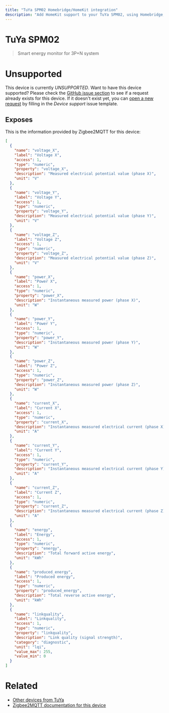 ```yaml
---
title: "TuYa SPM02 Homebridge/HomeKit integration"
description: "Add HomeKit support to your TuYa SPM02, using Homebridge, Zigbee2MQTT and homebridge-z2m."
---
```

<!---
This file has been GENERATED using src/docgen/docgen.ts
DO NOT EDIT THIS FILE MANUALLY!
-->
# TuYa SPM02
> Smart energy monitor for 3P+N system


# Unsupported

This device is currently *UNSUPPORTED*.
Want to have this device supported? Please check the [GitHub issue section](https://github.com/itavero/homebridge-z2m/issues?q=SPM02) to see if a request already exists for this device.
If it doesn't exist yet, you can [open a new request](https://github.com/itavero/homebridge-z2m/issues/new?assignees=&labels=enhancement&template=device_support.yml&title=%5BDevice%5D+TuYa%20SPM02&model=TuYa%20SPM02&exposes=%5B%0A%20%20%7B%0A%20%20%20%20%22name%22%3A%20%22voltage_X%22%2C%0A%20%20%20%20%22label%22%3A%20%22Voltage%20X%22%2C%0A%20%20%20%20%22access%22%3A%201%2C%0A%20%20%20%20%22type%22%3A%20%22numeric%22%2C%0A%20%20%20%20%22property%22%3A%20%22voltage_X%22%2C%0A%20%20%20%20%22description%22%3A%20%22Measured%20electrical%20potential%20value%20(phase%20X)%22%2C%0A%20%20%20%20%22unit%22%3A%20%22V%22%0A%20%20%7D%2C%0A%20%20%7B%0A%20%20%20%20%22name%22%3A%20%22voltage_Y%22%2C%0A%20%20%20%20%22label%22%3A%20%22Voltage%20Y%22%2C%0A%20%20%20%20%22access%22%3A%201%2C%0A%20%20%20%20%22type%22%3A%20%22numeric%22%2C%0A%20%20%20%20%22property%22%3A%20%22voltage_Y%22%2C%0A%20%20%20%20%22description%22%3A%20%22Measured%20electrical%20potential%20value%20(phase%20Y)%22%2C%0A%20%20%20%20%22unit%22%3A%20%22V%22%0A%20%20%7D%2C%0A%20%20%7B%0A%20%20%20%20%22name%22%3A%20%22voltage_Z%22%2C%0A%20%20%20%20%22label%22%3A%20%22Voltage%20Z%22%2C%0A%20%20%20%20%22access%22%3A%201%2C%0A%20%20%20%20%22type%22%3A%20%22numeric%22%2C%0A%20%20%20%20%22property%22%3A%20%22voltage_Z%22%2C%0A%20%20%20%20%22description%22%3A%20%22Measured%20electrical%20potential%20value%20(phase%20Z)%22%2C%0A%20%20%20%20%22unit%22%3A%20%22V%22%0A%20%20%7D%2C%0A%20%20%7B%0A%20%20%20%20%22name%22%3A%20%22power_X%22%2C%0A%20%20%20%20%22label%22%3A%20%22Power%20X%22%2C%0A%20%20%20%20%22access%22%3A%201%2C%0A%20%20%20%20%22type%22%3A%20%22numeric%22%2C%0A%20%20%20%20%22property%22%3A%20%22power_X%22%2C%0A%20%20%20%20%22description%22%3A%20%22Instantaneous%20measured%20power%20(phase%20X)%22%2C%0A%20%20%20%20%22unit%22%3A%20%22W%22%0A%20%20%7D%2C%0A%20%20%7B%0A%20%20%20%20%22name%22%3A%20%22power_Y%22%2C%0A%20%20%20%20%22label%22%3A%20%22Power%20Y%22%2C%0A%20%20%20%20%22access%22%3A%201%2C%0A%20%20%20%20%22type%22%3A%20%22numeric%22%2C%0A%20%20%20%20%22property%22%3A%20%22power_Y%22%2C%0A%20%20%20%20%22description%22%3A%20%22Instantaneous%20measured%20power%20(phase%20Y)%22%2C%0A%20%20%20%20%22unit%22%3A%20%22W%22%0A%20%20%7D%2C%0A%20%20%7B%0A%20%20%20%20%22name%22%3A%20%22power_Z%22%2C%0A%20%20%20%20%22label%22%3A%20%22Power%20Z%22%2C%0A%20%20%20%20%22access%22%3A%201%2C%0A%20%20%20%20%22type%22%3A%20%22numeric%22%2C%0A%20%20%20%20%22property%22%3A%20%22power_Z%22%2C%0A%20%20%20%20%22description%22%3A%20%22Instantaneous%20measured%20power%20(phase%20Z)%22%2C%0A%20%20%20%20%22unit%22%3A%20%22W%22%0A%20%20%7D%2C%0A%20%20%7B%0A%20%20%20%20%22name%22%3A%20%22current_X%22%2C%0A%20%20%20%20%22label%22%3A%20%22Current%20X%22%2C%0A%20%20%20%20%22access%22%3A%201%2C%0A%20%20%20%20%22type%22%3A%20%22numeric%22%2C%0A%20%20%20%20%22property%22%3A%20%22current_X%22%2C%0A%20%20%20%20%22description%22%3A%20%22Instantaneous%20measured%20electrical%20current%20(phase%20X)%22%2C%0A%20%20%20%20%22unit%22%3A%20%22A%22%0A%20%20%7D%2C%0A%20%20%7B%0A%20%20%20%20%22name%22%3A%20%22current_Y%22%2C%0A%20%20%20%20%22label%22%3A%20%22Current%20Y%22%2C%0A%20%20%20%20%22access%22%3A%201%2C%0A%20%20%20%20%22type%22%3A%20%22numeric%22%2C%0A%20%20%20%20%22property%22%3A%20%22current_Y%22%2C%0A%20%20%20%20%22description%22%3A%20%22Instantaneous%20measured%20electrical%20current%20(phase%20Y)%22%2C%0A%20%20%20%20%22unit%22%3A%20%22A%22%0A%20%20%7D%2C%0A%20%20%7B%0A%20%20%20%20%22name%22%3A%20%22current_Z%22%2C%0A%20%20%20%20%22label%22%3A%20%22Current%20Z%22%2C%0A%20%20%20%20%22access%22%3A%201%2C%0A%20%20%20%20%22type%22%3A%20%22numeric%22%2C%0A%20%20%20%20%22property%22%3A%20%22current_Z%22%2C%0A%20%20%20%20%22description%22%3A%20%22Instantaneous%20measured%20electrical%20current%20(phase%20Z)%22%2C%0A%20%20%20%20%22unit%22%3A%20%22A%22%0A%20%20%7D%2C%0A%20%20%7B%0A%20%20%20%20%22name%22%3A%20%22energy%22%2C%0A%20%20%20%20%22label%22%3A%20%22Energy%22%2C%0A%20%20%20%20%22access%22%3A%201%2C%0A%20%20%20%20%22type%22%3A%20%22numeric%22%2C%0A%20%20%20%20%22property%22%3A%20%22energy%22%2C%0A%20%20%20%20%22description%22%3A%20%22Total%20forward%20active%20energy%22%2C%0A%20%20%20%20%22unit%22%3A%20%22kWh%22%0A%20%20%7D%2C%0A%20%20%7B%0A%20%20%20%20%22name%22%3A%20%22produced_energy%22%2C%0A%20%20%20%20%22label%22%3A%20%22Produced%20energy%22%2C%0A%20%20%20%20%22access%22%3A%201%2C%0A%20%20%20%20%22type%22%3A%20%22numeric%22%2C%0A%20%20%20%20%22property%22%3A%20%22produced_energy%22%2C%0A%20%20%20%20%22description%22%3A%20%22Total%20reverse%20active%20energy%22%2C%0A%20%20%20%20%22unit%22%3A%20%22kWh%22%0A%20%20%7D%2C%0A%20%20%7B%0A%20%20%20%20%22name%22%3A%20%22linkquality%22%2C%0A%20%20%20%20%22label%22%3A%20%22Linkquality%22%2C%0A%20%20%20%20%22access%22%3A%201%2C%0A%20%20%20%20%22type%22%3A%20%22numeric%22%2C%0A%20%20%20%20%22property%22%3A%20%22linkquality%22%2C%0A%20%20%20%20%22description%22%3A%20%22Link%20quality%20(signal%20strength)%22%2C%0A%20%20%20%20%22category%22%3A%20%22diagnostic%22%2C%0A%20%20%20%20%22unit%22%3A%20%22lqi%22%2C%0A%20%20%20%20%22value_max%22%3A%20255%2C%0A%20%20%20%20%22value_min%22%3A%200%0A%20%20%7D%0A%5D) by filling in the _Device support_ issue template.

## Exposes

This is the information provided by Zigbee2MQTT for this device:

```json
[
  {
    "name": "voltage_X",
    "label": "Voltage X",
    "access": 1,
    "type": "numeric",
    "property": "voltage_X",
    "description": "Measured electrical potential value (phase X)",
    "unit": "V"
  },
  {
    "name": "voltage_Y",
    "label": "Voltage Y",
    "access": 1,
    "type": "numeric",
    "property": "voltage_Y",
    "description": "Measured electrical potential value (phase Y)",
    "unit": "V"
  },
  {
    "name": "voltage_Z",
    "label": "Voltage Z",
    "access": 1,
    "type": "numeric",
    "property": "voltage_Z",
    "description": "Measured electrical potential value (phase Z)",
    "unit": "V"
  },
  {
    "name": "power_X",
    "label": "Power X",
    "access": 1,
    "type": "numeric",
    "property": "power_X",
    "description": "Instantaneous measured power (phase X)",
    "unit": "W"
  },
  {
    "name": "power_Y",
    "label": "Power Y",
    "access": 1,
    "type": "numeric",
    "property": "power_Y",
    "description": "Instantaneous measured power (phase Y)",
    "unit": "W"
  },
  {
    "name": "power_Z",
    "label": "Power Z",
    "access": 1,
    "type": "numeric",
    "property": "power_Z",
    "description": "Instantaneous measured power (phase Z)",
    "unit": "W"
  },
  {
    "name": "current_X",
    "label": "Current X",
    "access": 1,
    "type": "numeric",
    "property": "current_X",
    "description": "Instantaneous measured electrical current (phase X)",
    "unit": "A"
  },
  {
    "name": "current_Y",
    "label": "Current Y",
    "access": 1,
    "type": "numeric",
    "property": "current_Y",
    "description": "Instantaneous measured electrical current (phase Y)",
    "unit": "A"
  },
  {
    "name": "current_Z",
    "label": "Current Z",
    "access": 1,
    "type": "numeric",
    "property": "current_Z",
    "description": "Instantaneous measured electrical current (phase Z)",
    "unit": "A"
  },
  {
    "name": "energy",
    "label": "Energy",
    "access": 1,
    "type": "numeric",
    "property": "energy",
    "description": "Total forward active energy",
    "unit": "kWh"
  },
  {
    "name": "produced_energy",
    "label": "Produced energy",
    "access": 1,
    "type": "numeric",
    "property": "produced_energy",
    "description": "Total reverse active energy",
    "unit": "kWh"
  },
  {
    "name": "linkquality",
    "label": "Linkquality",
    "access": 1,
    "type": "numeric",
    "property": "linkquality",
    "description": "Link quality (signal strength)",
    "category": "diagnostic",
    "unit": "lqi",
    "value_max": 255,
    "value_min": 0
  }
]
```

# Related
* [Other devices from TuYa](../index.md#tuya)
* [Zigbee2MQTT documentation for this device](https://www.zigbee2mqtt.io/devices/SPM02.html)